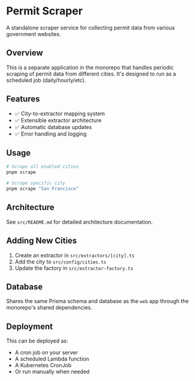 # Permit Scraper

A standalone scraper service for collecting permit data from various government websites.

## Overview

This is a separate application in the monorepo that handles periodic scraping of permit data from different cities. It's designed to run as a scheduled job (daily/hourly/etc).

## Features

- ✅ City-to-extractor mapping system
- ✅ Extensible extractor architecture
- ✅ Automatic database updates
- ✅ Error handling and logging

## Usage

```bash
# Scrape all enabled cities
pnpm scrape

# Scrape specific city
pnpm scrape "San Francisco"
```

## Architecture

See `src/README.md` for detailed architecture documentation.

## Adding New Cities

1. Create an extractor in `src/extractors/[city].ts`
2. Add the city to `src/config/cities.ts`
3. Update the factory in `src/extractor-factory.ts`

## Database

Shares the same Prisma schema and database as the `web` app through the monorepo's shared dependencies.

## Deployment

This can be deployed as:
- A cron job on your server
- A scheduled Lambda function
- A Kubernetes CronJob
- Or run manually when needed


